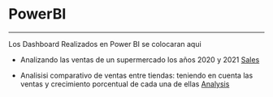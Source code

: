 # PowerBI
---
Los Dashboard Realizados en Power BI se colocaran aqui

* Analizando las ventas de un supermercado los años 2020 y 2021
  [Sales](https://app.powerbi.com/view?r=eyJrIjoiYTQ0Njc4MGQtOTFkMC00YmUxLWEwODctZTU5NzFlYzgyYmVlIiwidCI6IjY1MTgxYWE4LTI5NTgtNDE2ZC05MWEwLTEwODAzMzE4NWUxZiIsImMiOjR9)


* Analisisi comparativo de ventas entre tiendas: teniendo en cuenta las ventas y crecimiento porcentual de cada una de ellas
  [Analysis](https://app.powerbi.com/links/VYA089gYa_?ctid=65181aa8-2958-416d-91a0-108033185e1f&pbi_source=linkShare&bookmarkGuid=2e5a50eb-607a-4eef-bd31-de4c7bd0e51d)
